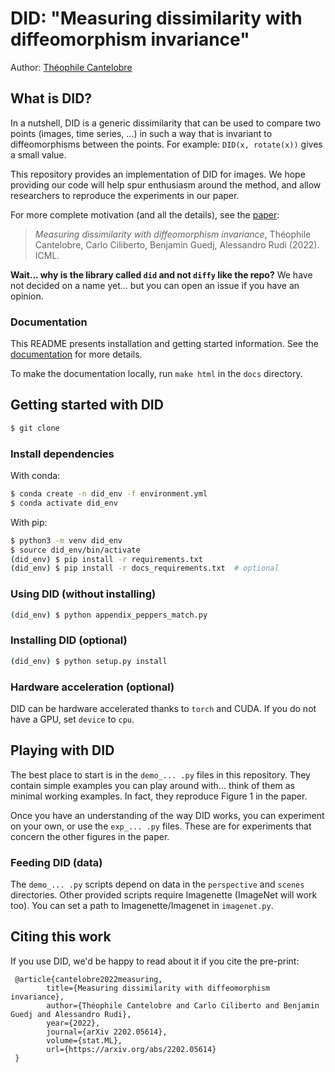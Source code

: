 # DID: "Measuring dissimilarity with diffeomorphism invariance"

Author: [Théophile Cantelobre](https://theophilec.github.io)
## What is DID? 

In a nutshell, DID is a generic dissimilarity that can be used to compare 
two points (images, time series, ...) in such a way that is invariant to 
diffeomorphisms between the points. For example: `DID(x, rotate(x))` gives a small
value.

This repository provides an implementation of DID for images. We hope providing our
code will help spur enthusiasm around the method, and allow researchers to 
reproduce the experiments in our paper.


For more complete motivation (and all the details), see the [paper](https://arxiv.org/pdf/2202.05614.pdf):

> _Measuring dissimilarity with diffeomorphism invariance_, Théophile Cantelobre, Carlo Ciliberto,
> Benjamin Guedj, Alessandro Rudi (2022). ICML.

**Wait... why is the library called `did` and not `diffy` like the repo?** We have
not decided on a name yet... but you can open an issue if you have an opinion.

### Documentation
This README presents installation and getting started information.
See the [documentation](https://diffy-ml.readthedocs.io/en/latest/) for more details.

To make the documentation locally, run `make html` in the `docs` directory.

## Getting started with DID 

```bash
$ git clone
```
### Install dependencies
With conda:
```bash
$ conda create -n did_env -f environment.yml
$ conda activate did_env
```

With pip:
```bash
$ python3 -m venv did_env
$ source did_env/bin/activate
(did_env) $ pip install -r requirements.txt
(did_env) $ pip install -r docs_requirements.txt  # optional
```
### Using DID (without installing)

```bash
(did_env) $ python appendix_peppers_match.py
```

### Installing DID (optional)

```bash
(did_env) $ python setup.py install
```

### Hardware acceleration (optional)
DID can be hardware accelerated thanks to `torch` and CUDA. If you do not have a GPU,
set `device` to `cpu`.

## Playing with DID

The best place to start is in the `demo_... .py` files in this repository. They contain
simple examples you can play around with... think of them as minimal working examples. In
fact, they reproduce Figure 1 in the paper.

Once you have an understanding of the way DID works, you can experiment on your own, or use
the `exp_... .py` files. These are for experiments that concern the other figures in the paper.

### Feeding DID (data)

The `demo_... .py` scripts depend on data in the `perspective` and `scenes` directories. Other 
provided scripts require Imagenette (ImageNet will work too). You can set a path to 
Imagenette/Imagenet in `imagenet.py`.

## Citing this work

If you use DID, we'd be happy to read about it if you cite the pre-print:
```
 @article{cantelobre2022measuring,
        title={Measuring dissimilarity with diffeomorphism invariance}, 
        author={Théophile Cantelobre and Carlo Ciliberto and Benjamin Guedj and Alessandro Rudi},
        year={2022}, 
        journal={arXiv 2202.05614}, 
        volume={stat.ML},
        url={https://arxiv.org/abs/2202.05614}
 }
```
